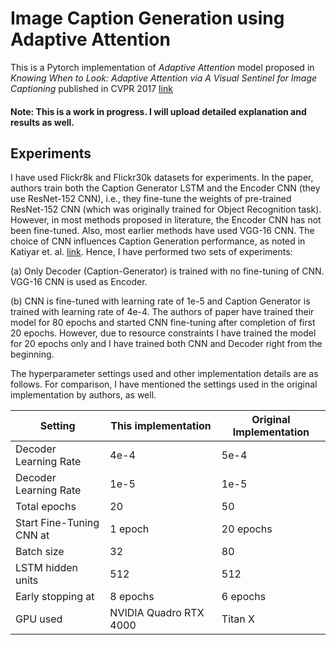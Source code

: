 # Image Caption Generation using Adaptive Attention

This is a Pytorch implementation of _Adaptive Attention_ model proposed in _Knowing When to Look: Adaptive Attention via A Visual Sentinel for Image Captioning_ published in CVPR 2017 [link](https://openaccess.thecvf.com/content_cvpr_2017/papers/Lu_Knowing_When_to_CVPR_2017_paper.pdf)

#### Note: This is a work in progress. I will upload detailed explanation and results as well.

## Experiments
I have used Flickr8k and Flickr30k datasets for experiments. In the paper, authors train both the Caption Generator LSTM and the Encoder CNN (they use ResNet-152 CNN), i.e., they fine-tune the weights of pre-trained ResNet-152 CNN (which was originally trained for Object Recognition task). However, in most methods proposed in literature, the Encoder CNN has not been fine-tuned. Also, most earlier methods have used VGG-16 CNN. The choice of CNN influences Caption Generation performance, as noted in Katiyar et. al. [link](https://arxiv.org/abs/2102.11506). Hence, I have performed two sets of experiments:

(a) Only Decoder (Caption-Generator) is trained with no fine-tuning of CNN. VGG-16 CNN is used as Encoder. 

(b) CNN is fine-tuned with learning rate of 1e-5 and Caption Generator is trained with learning rate of 4e-4. The authors of paper have trained their model for 80 epochs and started CNN fine-tuning after completion of first 20 epochs. However, due to resource constraints I have trained the model for 20 epochs only and I have trained both CNN and Decoder right from the beginning.

The hyperparameter settings used and other implementation details are as follows. For comparison, I have mentioned the settings used in the original implementation by authors, as well.

| Setting | This implementation | Original Implementation |
|---|---|---|
| Decoder Learning Rate | 4e-4 | 5e-4 |
| Decoder Learning Rate | 1e-5 | 1e-5 |
| Total epochs | 20 | 50 |
| Start Fine-Tuning CNN at | 1 epoch | 20 epochs |
| Batch size | 32 | 80 |
| LSTM hidden units | 512 | 512 |
| Early stopping at | 8 epochs | 6 epochs |
| GPU used | NVIDIA Quadro RTX 4000 | Titan X |
